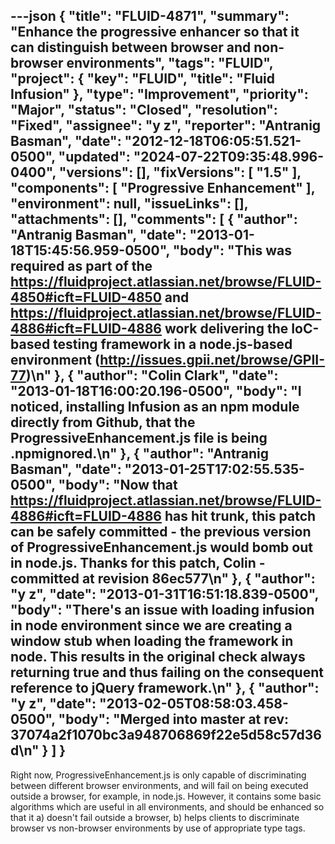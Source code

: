 ---json
{
  "title": "FLUID-4871",
  "summary": "Enhance the progressive enhancer so that it can distinguish between browser and non-browser environments",
  "tags": "FLUID",
  "project": {
    "key": "FLUID",
    "title": "Fluid Infusion"
  },
  "type": "Improvement",
  "priority": "Major",
  "status": "Closed",
  "resolution": "Fixed",
  "assignee": "y z",
  "reporter": "Antranig Basman",
  "date": "2012-12-18T06:05:51.521-0500",
  "updated": "2024-07-22T09:35:48.996-0400",
  "versions": [],
  "fixVersions": [
    "1.5"
  ],
  "components": [
    "Progressive Enhancement"
  ],
  "environment": null,
  "issueLinks": [],
  "attachments": [],
  "comments": [
    {
      "author": "Antranig Basman",
      "date": "2013-01-18T15:45:56.959-0500",
      "body": "This was required as part of the <https://fluidproject.atlassian.net/browse/FLUID-4850#icft=FLUID-4850> and <https://fluidproject.atlassian.net/browse/FLUID-4886#icft=FLUID-4886> work delivering the IoC-based testing framework in a node.js-based environment (<http://issues.gpii.net/browse/GPII-77>)\n"
    },
    {
      "author": "Colin Clark",
      "date": "2013-01-18T16:00:20.196-0500",
      "body": "I noticed, installing Infusion as an npm module directly from Github, that the ProgressiveEnhancement.js file is being .npmignored.\n"
    },
    {
      "author": "Antranig Basman",
      "date": "2013-01-25T17:02:55.535-0500",
      "body": "Now that <https://fluidproject.atlassian.net/browse/FLUID-4886#icft=FLUID-4886> has hit trunk, this patch can be safely committed - the previous version of ProgressiveEnhancement.js would bomb out in node.js. Thanks for this patch, Colin - committed at revision 86ec577\n"
    },
    {
      "author": "y z",
      "date": "2013-01-31T16:51:18.839-0500",
      "body": "There's an issue with loading infusion in node environment since we are creating a window stub when loading the framework in node. This results in the original check always returning true and thus failing on the consequent reference to jQuery framework.\n"
    },
    {
      "author": "y z",
      "date": "2013-02-05T08:58:03.458-0500",
      "body": "Merged into master at rev: 37074a2f1070bc3a948706869f22e5d58c57d36d\n"
    }
  ]
}
---
Right now, ProgressiveEnhancement.js is only capable of discriminating between different browser environments, and will fail on being executed outside a browser, for example, in node.js. However, it contains some basic algorithms which are useful in all environments, and should be enhanced so that it a) doesn't fail outside a browser, b) helps clients to discriminate browser vs non-browser environments by use of appropriate type tags.&#x20;

        